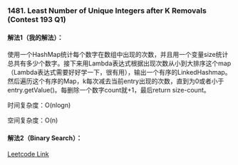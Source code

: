 ### 1481. Least Number of Unique Integers after K Removals (Contest 193 Q1)
  
#### 解法1（我的解法）：
使用一个HashMap统计每个数字在数组中出现的次数，并且用一个变量size统计总共有多少个数字。接下来用Lambda表达式根据出现次数从小到大排序这个map（Lambda表达式需要好好学一下，很有用），输出一个有序的LinkedHashmap。  
然后遍历这个有序的Map，k每次减去当前entry出现的次数，直到为0或者小于entry.getValue()。每删除一个数字count就+1，最后return size-count。
  
时间复杂度：O(nlogn)  
  
空间复杂度：O(n) 
  
#### 解法2（Binary Search）：
  
[Leetcode Link](https://leetcode.com/problems/least-number-of-unique-integers-after-k-removals/)
